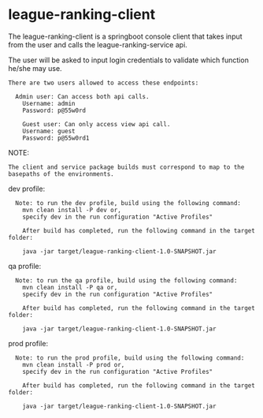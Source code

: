 # league-ranking-client

The league-ranking-client is a springboot console client that takes input from the user and calls the league-ranking-service api.

The user will be asked to input login credentials to validate which function he/she may use.

    There are two users allowed to access these endpoints:

      Admin user: Can access both api calls.
        Username: admin
        Password: p@55w0rd

        Guest user: Can only access view api call.
        Username: guest
        Password: p@55w0rd1

NOTE:
    
    The client and service package builds must correspond to map to the basepaths of the environments.

  dev profile:
  
      Note: to run the dev profile, build using the following command:
        mvn clean install -P dev or,
        specify dev in the run configuration "Active Profiles"
        
        After build has completed, run the following command in the target folder:
         
        java -jar target/league-ranking-client-1.0-SNAPSHOT.jar
        
  qa profile:
  
      Note: to run the qa profile, build using the following command:
        mvn clean install -P qa or,
        specify dev in the run configuration "Active Profiles"
        
        After build has completed, run the following command in the target folder:
         
        java -jar target/league-ranking-client-1.0-SNAPSHOT.jar
        
  prod profile:
  
      Note: to run the prod profile, build using the following command:
        mvn clean install -P prod or,
        specify dev in the run configuration "Active Profiles"
        
        After build has completed, run the following command in the target folder:
         
        java -jar target/league-ranking-client-1.0-SNAPSHOT.jar
        
    
